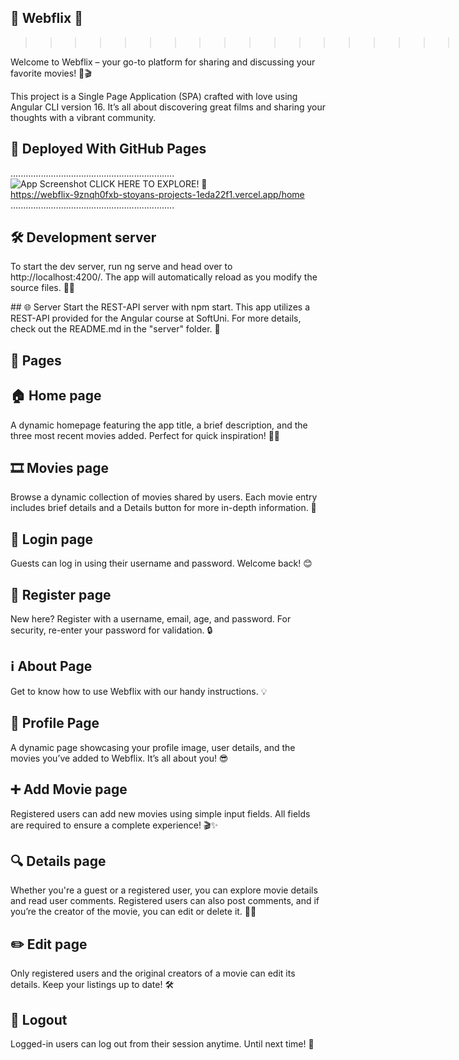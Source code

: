 ## 🎥 Webflix 🎥<br>
>>>>>>>>>>>>>>>>>>>>>>>>>><br>
Welcome to Webflix – your go-to platform for sharing and discussing your favorite movies! 🍿🎬<br>

This project is a Single Page Application (SPA) crafted with love using Angular CLI version 16. It’s all about discovering great films and sharing your thoughts with a vibrant community.

## 🚀 Deployed With GitHub Pages<br>
.................................................................<br>
![App Screenshot](./screenshots/Home%20Page.png)
CLICK HERE TO EXPLORE! 🎉<br>
https://webflix-9znqh0fxb-stoyans-projects-1eda22f1.vercel.app/home<br>
.................................................................<br>

## 🛠️ Development server
To start the dev server, run ng serve and head over to http://localhost:4200/. The app will automatically reload as you modify the source files. 📂✨

## 🌐 Server
Start the REST-API server with npm start. This app utilizes a REST-API provided for the Angular course at SoftUni. For more details, check out the README.md in the "server" folder. 📑

## 📄 Pages
## 🏠 Home page
A dynamic homepage featuring the app title, a brief description, and the three most recent movies added. Perfect for quick inspiration! 🎥🔥

## 🎞️ Movies page
Browse a dynamic collection of movies shared by users. Each movie entry includes brief details and a Details button for more in-depth information. 🧐

## 🔐 Login page
Guests can log in using their username and password. Welcome back! 😊

## 📝 Register page
New here? Register with a username, email, age, and password. For security, re-enter your password for validation. 🔒

## ℹ️ About Page
Get to know how to use Webflix with our handy instructions. 💡

## 👤 Profile Page
A dynamic page showcasing your profile image, user details, and the movies you’ve added to Webflix. It’s all about you! 😎

## ➕ Add Movie page
Registered users can add new movies using simple input fields. All fields are required to ensure a complete experience! 🎬✨

## 🔍 Details page
Whether you're a guest or a registered user, you can explore movie details and read user comments. Registered users can also post comments, and if you’re the creator of the movie, you can edit or delete it. 📝❌

## ✏️ Edit page
Only registered users and the original creators of a movie can edit its details. Keep your listings up to date! 🛠️

## 🚪 Logout
Logged-in users can log out from their session anytime. Until next time! 👋

